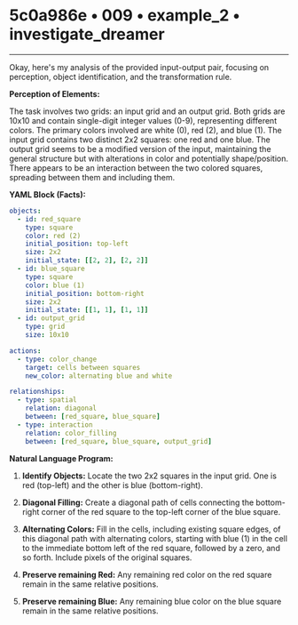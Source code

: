 # 5c0a986e • 009 • example_2 • investigate_dreamer

---
Okay, here's my analysis of the provided input-output pair, focusing on perception, object identification, and the transformation rule.

**Perception of Elements:**

The task involves two grids: an input grid and an output grid. Both grids are 10x10 and contain single-digit integer values (0-9), representing different colors.  The primary colors involved are white (0), red (2), and blue (1). The input grid contains two distinct 2x2 squares: one red and one blue. The output grid seems to be a modified version of the input, maintaining the general structure but with alterations in color and potentially shape/position. There appears to be an interaction between the two colored squares, spreading between them and including them.

**YAML Block (Facts):**



```yaml
objects:
  - id: red_square
    type: square
    color: red (2)
    initial_position: top-left
    size: 2x2
    initial_state: [[2, 2], [2, 2]]
  - id: blue_square
    type: square
    color: blue (1)
    initial_position: bottom-right
    size: 2x2
    initial_state: [[1, 1], [1, 1]]
  - id: output_grid
    type: grid
    size: 10x10

actions:
  - type: color_change
    target: cells between squares
    new_color: alternating blue and white

relationships:
  - type: spatial
    relation: diagonal
    between: [red_square, blue_square]
  - type: interaction
    relation: color_filling
    between: [red_square, blue_square, output_grid]
```



**Natural Language Program:**

1.  **Identify Objects:** Locate the two 2x2 squares in the input grid. One is red (top-left) and the other is blue (bottom-right).

2.  **Diagonal Filling:** Create a diagonal path of cells connecting the bottom-right corner of the red square to the top-left corner of the blue square.

3.  **Alternating Colors:** Fill in the cells, including existing square edges, of this diagonal path with alternating colors, starting with blue (1) in the cell to the immediate bottom left of the red square, followed by a zero, and so forth. Include pixels of the original squares.

4. **Preserve remaining Red:** Any remaining red color on the red square remain in the same relative positions.
5. **Preserve remaining Blue:** Any remaining blue color on the blue square remain in the same relative positions.


